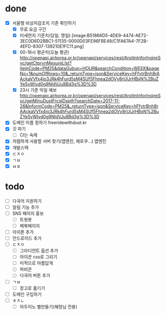 # done
- [x] 서울형 비상저감조치 기준 확인하기
	- [x] 무료 요금 구간
	- [x] 미세먼지 기준치(당일, 명일)
[image:B51866D5-4DE9-4474-AE72-3EC0D6D2BBC1-51135-0000D03FE96FBE49/C1FA67A4-7F2B-4EFD-8307-139210E1FC11.png] 
	- [x] 00-16시 평균치(오늘 평균)
http://openapi.airkorea.or.kr/openapi/services/rest/ArpltnInforInqireSvc/getCtprvnMesureLIst?itemCode=PM25&dataGubun=HOUR&searchCondition=WEEK&pageNo=1&numOfRows=10&_returnType=json&ServiceKey=hFfytrBnh8rAAckaVVfx4io3JRk4hFurd5sM4SUf5Fhnea2dOVy8rUlJrHBxN%2BuZYe5vWIvd0g9NldVJu8Bd3g%3D%3D
	- [x] 23시 기준 익일 예보
http://openapi.airkorea.or.kr/openapi/services/rest/ArpltnInforInqireSvc/getMinuDustFrcstDspth?searchDate=2017-11-26&InformCode=PM25&_returnType=json&ServiceKey=hFfytrBnh8rAAckaVVfx4io3JRk4hFurd5sM4SUf5Fhnea2dOVy8rUlJrHBxN%2BuZYe5vWIvd0g9NldVJu8Bd3g%3D%3D 
- [x] 도메인 이름 정하기
freeridewithdust.kr
- [x] 깃 파기
	- [ ] CI는 숙제
- [x] 저렴하게 사용할 서버 찾기(앱엔진, 헤로쿠…)
앱엔진
- [x] 개발스택
- [x] ㄷㅈㅇ
- [x] ㄱㅂ
- [x] ㅂㅍ

# todo
- [ ] 다국어 지원하기
- [ ] 알림 기능 추가
- [ ] SNS 페이지 홍보
	- [ ] 트윗봇
	- [ ] 페북페이지
- [ ] 아이폰 추가
- [ ] 안드로이드 추가
- [ ] ㄷㅈㅇ
	- [ ] 그라디언트 옵션 추가
	- [ ] 아이콘 css로 그리기
	- [ ] 미적으로 아름답게
	- [ ] 파비콘
	- [ ] 다국어 버튼 추가
- [ ] ㄱㅂ
	- [ ] 장고로 옮기기
- [ ] 도메인 구입하기
- [ ] ㅎㅈㄴ
	- [ ] 아두이노 벨만들기(혜정님 전용)